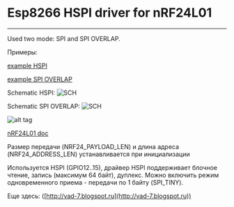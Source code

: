 # Esp8266 HSPI driver for nRF24L01
---

Used two mode: SPI and SPI OVERLAP.

Примеры: 

[example HSPI](http://vad-7.blogspot.ru/2016/04/esp8266.html)

[example SPI OVERLAP](http://vad-7.blogspot.ru/2016/11/aeropac-sn-co2-az-7798-uart.html)



Schematic HSPI: 
![SCH](https://github.com/vad7/nrf24l01_esp8266/blob/master/esp8266-nrf24l01.jpg)

Schematic SPI OVERLAP: 
![SCH](https://github.com/vad7/nrf24l01_esp8266/blob/master/nRF24L01_SPI_OVERLAP.jpg)


![alt tag](https://github.com/vad7/nrf24l01_esp8266/blob/master/nRF24L01.jpg)

[nRF24L01 doc](https://github.com/vad7/nrf24l01_esp8266/blob/master/nRF24L01P_Product_Specification_1_0.pdf) 

Размер передачи (NRF24_PAYLOAD_LEN) и длина адреса (NRF24_ADDRESS_LEN) устанавливается при инициализации

Используется HSPI (GPIO12..15), драйвер HSPI поддерживает блочное чтение, запись (максимум 64 байт), дуплекс. 
Можно включить режим одновременного приема - передачи по 1 байту (SPI_TINY).


Еще здесь: ([http://vad-7.blogspot.ru](http://vad-7.blogspot.ru))
